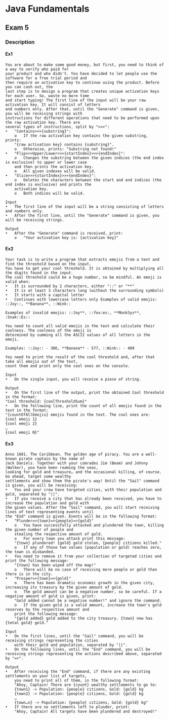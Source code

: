 # Java Fundamentals

## Exam 5

### Description
#### Ex1 
    You are about to make some good money, but first, you need to think of a way to verify who paid for 
    your product and who didn't. You have decided to let people use the software for a free trial period and 
    then require an activation key to continue using the product. Before you can cash out, the 
    last step is to design a program that creates unique activation keys for each user. So, waste no more time 
    and start typing! The first line of the input will be your raw activation key. It will consist of letters 
    and numbers only. After that, until the "Generate" command is given, you will be receiving strings with 
    instructions for different operations that need to be performed upon the raw activation key. There are 
    several types of instructions, split by ">>>": 
    •	"Contains>>>{substring}": 
        o	If the raw activation key contains the given substring, prints: 
        "{raw activation key} contains {substring}". 
        o	Otherwise, prints: "Substring not found!"
    •	"Flip>>>Upper/Lower>>>{startIndex}>>>{endIndex}": 
        o	Changes the substring between the given indices (the end index is exclusive) to upper or lower case 
        and then prints the activation key. 
        o	All given indexes will be valid. 
    •	"Slice>>>{startIndex}>>>{endIndex}": 
        o	Deletes the characters between the start and end indices (the end index is exclusive) and prints the 
        activation key. 
        o	Both indices will be valid. 

    Input 
    •	The first line of the input will be a string consisting of letters and numbers only. 
    •	After the first line, until the "Generate" command is given, you will be receiving strings. 

    Output 
    •	After the "Generate" command is received, print: 
        o	"Your activation key is: {activation key}"

#### Ex2
    Your task is to write a program that extracts emojis from a text and find the threshold based on the input. 
    You have to get your cool threshold. It is obtained by multiplying all the digits found in the input.  
    The cool threshold could be a huge number, so be mindful. An emoji is valid when: 
    •	It is surrounded by 2 characters, either "::" or "**" 
    •	It is at least 3 characters long (without the surrounding symbols) 
    •	It starts with a capital letter 
    •	Continues with lowercase letters only Examples of valid emojis: ::Joy::, **Banana**, ::Wink:: 

    Examples of invalid emojis: ::Joy**, ::fox:es:, **Monk3ys**, :Snak::Es:: 

    You need to count all valid emojis in the text and calculate their coolness. The coolness of the emoji is 
    determined by summing all the ASCII values of all letters in the emoji.

    Examples: ::Joy:: - 306, **Banana** - 577, ::Wink:: - 409 

    You need to print the result of the cool threshold and, after that take all emojis out of the text, 
    count them and print only the cool ones on the console. 

    Input 
    •	On the single input, you will receive a piece of string. 

    Output 
    •	On the first line of the output, print the obtained Cool threshold in the format: 
    "Cool threshold: {coolThresholdSum}" 
    •	On the following line, print the count of all emojis found in the text in the format:
    "{countOfAllEmojis} emojis found in the text. The cool ones are:
    {cool emoji 1} 
    {cool emoji 2} 
    … 
    {cool emoji N}"

#### Ex3
    Anno 1681. The Caribbean. The golden age of piracy. You are a well-known pirate captain by the name of 
    Jack Daniels. Together with your comrades Jim (Beam) and Johnny (Walker), you have been roaming the seas, 
    looking for gold and treasure… and the occasional killing, of course. Go ahead, target some wealthy 
    settlements and show them the pirate's way! Until the "Sail" command is given, you will be receiving: 
    •	You and your crew have targeted cities, with their population and gold, separated by "||". 
    •	If you receive a city that has already been received, you have to increase the population and gold with 
    the given values. After the "Sail" command, you will start receiving lines of text representing events until 
    the "End" command is given. Events will be in the following format:
    •	"Plunder=>{town}=>{people}=>{gold}"
        o	You have successfully attacked and plundered the town, killing the given number of people and 
        stealing the respective amount of gold. 
        o	For every town you attack print this message: 
        "{town} plundered! {gold} gold stolen, {people} citizens killed." 
        o	If any of those two values (population or gold) reaches zero, the town is disbanded. 
    •	You need to remove it from your collection of targeted cities and print the following message: 
        "{town} has been wiped off the map!" 
        o	There will be no case of receiving more people or gold than there is in the city. 
    •	"Prosper=>{town}=>{gold}" 
        o	There has been dramatic economic growth in the given city, increasing its treasury by the given amount of gold. 
        o	The gold amount can be a negative number, so be careful. If a negative amount of gold is given, print: 
        "Gold added cannot be a negative number!" and ignore the command. 
        o	If the given gold is a valid amount, increase the town's gold reserves by the respective amount and 
        print the following message: 
        "{gold added} gold added to the city treasury. {town} now has {total gold} gold." 

    Input 
    •	On the first lines, until the "Sail" command, you will be receiving strings representing the cities 
        with their gold and population, separated by "||". 
    •	On the following lines, until the "End" command, you will be receiving strings representing the actions described above, separated by "=>". 

    Output 
    •	After receiving the "End" command, if there are any existing settlements on your list of targets, 
        you need to print all of them, in the following format: 
        "Ahoy, Captain! There are {count} wealthy settlements to go to: 
        {town1} -> Population: {people} citizens, Gold: {gold} kg 
        {town2} -> Population: {people} citizens, Gold: {gold} kg 
        … 
        {town…n} -> Population: {people} citizens, Gold: {gold} kg" 
    •	If there are no settlements left to plunder, print: 
        "Ahoy, Captain! All targets have been plundered and destroyed!"
